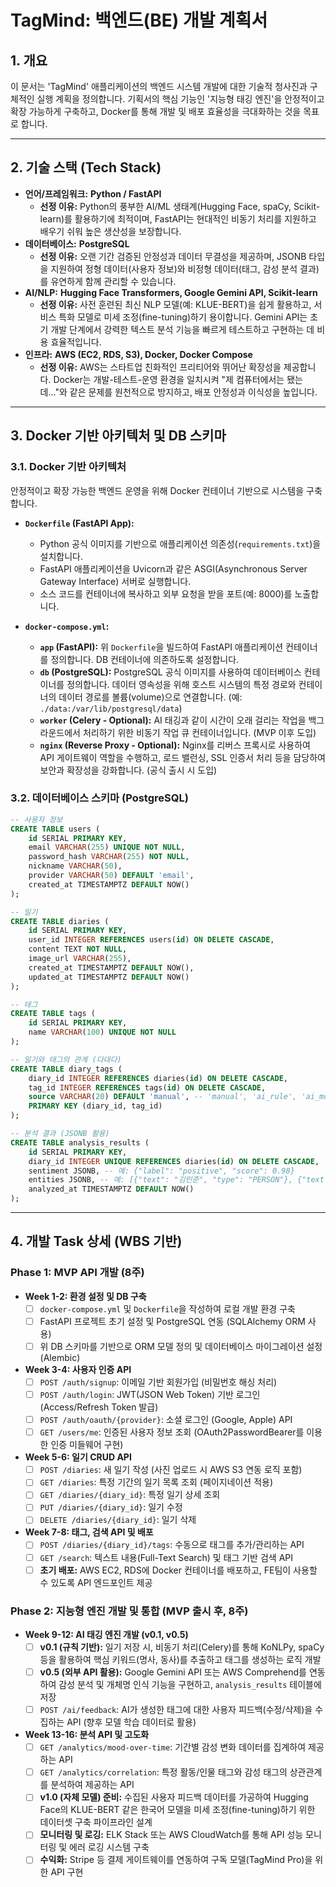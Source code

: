 # TagMind: 백엔드(BE) 개발 계획서

## 1. 개요
이 문서는 'TagMind' 애플리케이션의 백엔드 시스템 개발에 대한 기술적 청사진과 구체적인 실행 계획을 정의합니다. 기획서의 핵심 기능인 '지능형 태깅 엔진'을 안정적이고 확장 가능하게 구축하고, Docker를 통해 개발 및 배포 효율성을 극대화하는 것을 목표로 합니다.

---

## 2. 기술 스택 (Tech Stack)

*   **언어/프레임워크:** **Python / FastAPI**
    *   **선정 이유:** Python의 풍부한 AI/ML 생태계(Hugging Face, spaCy, Scikit-learn)를 활용하기에 최적이며, FastAPI는 현대적인 비동기 처리를 지원하고 배우기 쉬워 높은 생산성을 보장합니다.
*   **데이터베이스:** **PostgreSQL**
    *   **선정 이유:** 오랜 기간 검증된 안정성과 데이터 무결성을 제공하며, JSONB 타입을 지원하여 정형 데이터(사용자 정보)와 비정형 데이터(태그, 감성 분석 결과)를 유연하게 함께 관리할 수 있습니다.
*   **AI/NLP:** **Hugging Face Transformers, Google Gemini API, Scikit-learn**
    *   **선정 이유:** 사전 훈련된 최신 NLP 모델(예: KLUE-BERT)을 쉽게 활용하고, 서비스 특화 모델로 미세 조정(fine-tuning)하기 용이합니다. Gemini API는 초기 개발 단계에서 강력한 텍스트 분석 기능을 빠르게 테스트하고 구현하는 데 비용 효율적입니다.
*   **인프라:** **AWS (EC2, RDS, S3), Docker, Docker Compose**
    *   **선정 이유:** AWS는 스타트업 친화적인 프리티어와 뛰어난 확장성을 제공합니다. Docker는 개발-테스트-운영 환경을 일치시켜 "제 컴퓨터에서는 됐는데…"와 같은 문제를 원천적으로 방지하고, 배포 안정성과 이식성을 높입니다.

---

## 3. Docker 기반 아키텍처 및 DB 스키마

### 3.1. Docker 기반 아키텍처

안정적이고 확장 가능한 백엔드 운영을 위해 Docker 컨테이너 기반으로 시스템을 구축합니다.

*   **`Dockerfile` (FastAPI App):**
    *   Python 공식 이미지를 기반으로 애플리케이션 의존성(`requirements.txt`)을 설치합니다.
    *   FastAPI 애플리케이션을 Uvicorn과 같은 ASGI(Asynchronous Server Gateway Interface) 서버로 실행합니다.
    *   소스 코드를 컨테이너에 복사하고 외부 요청을 받을 포트(예: 8000)를 노출합니다.

*   **`docker-compose.yml`:**
    *   **`app` (FastAPI):** 위 `Dockerfile`을 빌드하여 FastAPI 애플리케이션 컨테이너를 정의합니다. DB 컨테이너에 의존하도록 설정합니다.
    *   **`db` (PostgreSQL):** PostgreSQL 공식 이미지를 사용하여 데이터베이스 컨테이너를 정의합니다. 데이터 영속성을 위해 호스트 시스템의 특정 경로와 컨테이너의 데이터 경로를 볼륨(volume)으로 연결합니다. (예: `./data:/var/lib/postgresql/data`)
    *   **`worker` (Celery - Optional):** AI 태깅과 같이 시간이 오래 걸리는 작업을 백그라운드에서 처리하기 위한 비동기 작업 큐 컨테이너입니다. (MVP 이후 도입)
    *   **`nginx` (Reverse Proxy - Optional):** Nginx를 리버스 프록시로 사용하여 API 게이트웨이 역할을 수행하고, 로드 밸런싱, SSL 인증서 처리 등을 담당하여 보안과 확장성을 강화합니다. (공식 출시 시 도입)

### 3.2. 데이터베이스 스키마 (PostgreSQL)

```sql
-- 사용자 정보
CREATE TABLE users (
    id SERIAL PRIMARY KEY,
    email VARCHAR(255) UNIQUE NOT NULL,
    password_hash VARCHAR(255) NOT NULL,
    nickname VARCHAR(50),
    provider VARCHAR(50) DEFAULT 'email',
    created_at TIMESTAMPTZ DEFAULT NOW()
);

-- 일기
CREATE TABLE diaries (
    id SERIAL PRIMARY KEY,
    user_id INTEGER REFERENCES users(id) ON DELETE CASCADE,
    content TEXT NOT NULL,
    image_url VARCHAR(255),
    created_at TIMESTAMPTZ DEFAULT NOW(),
    updated_at TIMESTAMPTZ DEFAULT NOW()
);

-- 태그
CREATE TABLE tags (
    id SERIAL PRIMARY KEY,
    name VARCHAR(100) UNIQUE NOT NULL
);

-- 일기와 태그의 관계 (다대다)
CREATE TABLE diary_tags (
    diary_id INTEGER REFERENCES diaries(id) ON DELETE CASCADE,
    tag_id INTEGER REFERENCES tags(id) ON DELETE CASCADE,
    source VARCHAR(20) DEFAULT 'manual', -- 'manual', 'ai_rule', 'ai_model'
    PRIMARY KEY (diary_id, tag_id)
);

-- 분석 결과 (JSONB 활용)
CREATE TABLE analysis_results (
    id SERIAL PRIMARY KEY,
    diary_id INTEGER UNIQUE REFERENCES diaries(id) ON DELETE CASCADE,
    sentiment JSONB, -- 예: {"label": "positive", "score": 0.98}
    entities JSONB, -- 예: [{"text": "김민준", "type": "PERSON"}, {"text": "사무실", "type": "LOCATION"}]
    analyzed_at TIMESTAMPTZ DEFAULT NOW()
);
```

---

## 4. 개발 Task 상세 (WBS 기반)

### Phase 1: MVP API 개발 (8주)

*   **Week 1-2: 환경 설정 및 DB 구축**
    *   [ ] `docker-compose.yml` 및 `Dockerfile`을 작성하여 로컬 개발 환경 구축
    *   [ ] FastAPI 프로젝트 초기 설정 및 PostgreSQL 연동 (SQLAlchemy ORM 사용)
    *   [ ] 위 DB 스키마를 기반으로 ORM 모델 정의 및 데이터베이스 마이그레이션 설정 (Alembic)

*   **Week 3-4: 사용자 인증 API**
    *   [ ] `POST /auth/signup`: 이메일 기반 회원가입 (비밀번호 해싱 처리)
    *   [ ] `POST /auth/login`: JWT(JSON Web Token) 기반 로그인 (Access/Refresh Token 발급)
    *   [ ] `POST /auth/oauth/{provider}`: 소셜 로그인 (Google, Apple) API
    *   [ ] `GET /users/me`: 인증된 사용자 정보 조회 (OAuth2PasswordBearer를 이용한 인증 미들웨어 구현)

*   **Week 5-6: 일기 CRUD API**
    *   [ ] `POST /diaries`: 새 일기 작성 (사진 업로드 시 AWS S3 연동 로직 포함)
    *   [ ] `GET /diaries`: 특정 기간의 일기 목록 조회 (페이지네이션 적용)
    *   [ ] `GET /diaries/{diary_id}`: 특정 일기 상세 조회
    *   [ ] `PUT /diaries/{diary_id}`: 일기 수정
    *   [ ] `DELETE /diaries/{diary_id}`: 일기 삭제

*   **Week 7-8: 태그, 검색 API 및 배포**
    *   [ ] `POST /diaries/{diary_id}/tags`: 수동으로 태그를 추가/관리하는 API
    *   [ ] `GET /search`: 텍스트 내용(Full-Text Search) 및 태그 기반 검색 API
    *   [ ] **초기 배포:** AWS EC2, RDS에 Docker 컨테이너를 배포하고, FE팀이 사용할 수 있도록 API 엔드포인트 제공

### Phase 2: 지능형 엔진 개발 및 통합 (MVP 출시 후, 8주)

*   **Week 9-12: AI 태깅 엔진 개발 (v0.1, v0.5)**
    *   [ ] **v0.1 (규칙 기반):** 일기 저장 시, 비동기 처리(Celery)를 통해 KoNLPy, spaCy 등을 활용하여 핵심 키워드(명사, 동사)를 추출하고 태그를 생성하는 로직 개발
    *   [ ] **v0.5 (외부 API 활용):** Google Gemini API 또는 AWS Comprehend를 연동하여 감성 분석 및 개체명 인식 기능을 구현하고, `analysis_results` 테이블에 저장
    *   [ ] `POST /ai/feedback`: AI가 생성한 태그에 대한 사용자 피드백(수정/삭제)을 수집하는 API (향후 모델 학습 데이터로 활용)

*   **Week 13-16: 분석 API 및 고도화**
    *   [ ] `GET /analytics/mood-over-time`: 기간별 감성 변화 데이터를 집계하여 제공하는 API
    *   [ ] `GET /analytics/correlation`: 특정 활동/인물 태그와 감성 태그의 상관관계를 분석하여 제공하는 API
    *   [ ] **v1.0 (자체 모델) 준비:** 수집된 사용자 피드백 데이터를 가공하여 Hugging Face의 KLUE-BERT 같은 한국어 모델을 미세 조정(fine-tuning)하기 위한 데이터셋 구축 파이프라인 설계
    *   [ ] **모니터링 및 로깅:** ELK Stack 또는 AWS CloudWatch를 통해 API 성능 모니터링 및 에러 로깅 시스템 구축
    *   [ ] **수익화:** Stripe 등 결제 게이트웨이를 연동하여 구독 모델(TagMind Pro)을 위한 API 구현
